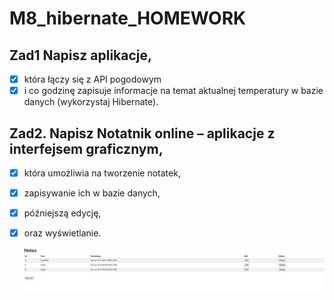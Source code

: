 # M8_hibernate_HOMEWORK
## Zad1 Napisz aplikacje, 
- [x] która łączy się z API pogodowym 
- [x] i co godzinę zapisuje informacje na temat aktualnej temperatury w bazie danych (wykorzystaj Hibernate).

## Zad2. Napisz Notatnik online – aplikacje z interfejsem graficznym, 
- [x] która umożliwia na tworzenie notatek, 
- [x] zapisywanie ich w bazie danych, 
- [x] późniejszą edycję, 
- [x] oraz wyświetlanie.
  
  ![img_1.png](src/main/resources/static/img_1.png)